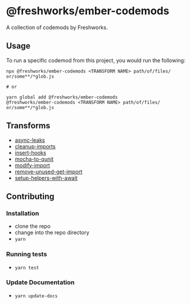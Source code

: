 # @freshworks/ember-codemods


A collection of codemods by Freshworks.

## Usage

To run a specific codemod from this project, you would run the following:

```
npx @freshworks/ember-codemods <TRANSFORM NAME> path/of/files/ or/some**/*glob.js

# or

yarn global add @freshworks/ember-codemods
@freshworks/ember-codemods <TRANSFORM NAME> path/of/files/ or/some**/*glob.js
```

## Transforms

<!--TRANSFORMS_START-->
* [async-leaks](transforms/async-leaks/README.md)
* [cleanup-imports](transforms/cleanup-imports/README.md)
* [insert-hooks](transforms/insert-hooks/README.md)
* [mocha-to-qunit](transforms/mocha-to-qunit/README.md)
* [modify-import](transforms/modify-import/README.md)
* [remove-unused-get-import](transforms/remove-unused-get-import/README.md)
* [setup-helpers-with-await](transforms/setup-helpers-with-await/README.md)
<!--TRANSFORMS_END-->

## Contributing

### Installation

* clone the repo
* change into the repo directory
* `yarn`

### Running tests

* `yarn test`

### Update Documentation

* `yarn update-docs`

